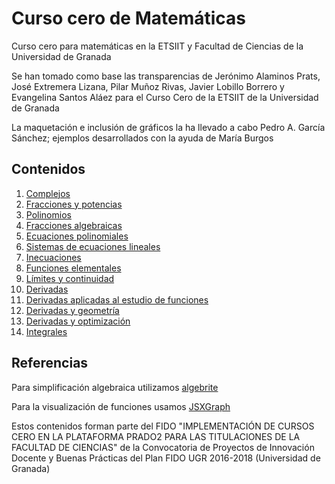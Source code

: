 # Curso cero de Matemáticas

Curso cero para matemáticas en la ETSIIT y Facultad de Ciencias de la Universidad de Granada

Se han tomado como base las transparencias de Jerónimo Alaminos Prats, José Extremera Lizana, Pilar Muñoz Rivas, Javier Lobillo Borrero y Evangelina Santos Aláez para el Curso Cero de la ETSIIT de la Universidad de Granada

La maquetación e inclusión de gráficos la ha llevado a cabo Pedro A. García Sánchez; ejemplos desarrollados con la ayuda de María Burgos

## Contenidos

1. [Complejos](00-complejos.html)
1. [Fracciones y potencias](00-fracciones-potencias.html)
1. [Polinomios](00-polinomios.html)
1. [Fracciones algebraicas](01-fracciones_algebraicas.html)
2. [Ecuaciones polinomiales](00-ecuaciones-polinomicas.html)
3. [Sistemas de ecuaciones lineales](00-sistemas-ecuaciones-lineales.html)
3. [Inecuaciones](02-inecuaciones.html)
4. [Funciones elementales](03-funciones_elementales.html)
5. [Límites y continuidad](04-limites.html)
6. [Derivadas](05-derivadas.html)
7. [Derivadas aplicadas al estudio de funciones](06-derivadas-app-estudio-func.html)
8. [Derivadas y geometría](06-derivadas-app-geometria.html)
9. [Derivadas y optimización](06-derivadas-app-optimizacion.html)
10. [Integrales](07-integrales.html)


## Referencias

Para simplificación algebraica utilizamos [algebrite](http://algebrite.org)

Para la visualización de funciones usamos [JSXGraph](http://jsxgraph.uni-bayreuth.de)

Estos contenidos forman parte del FIDO "IMPLEMENTACIÓN DE CURSOS CERO EN LA PLATAFORMA PRADO2 PARA LAS TITULACIONES DE LA FACULTAD DE CIENCIAS" de la Convocatoria de Proyectos de Innovación Docente y Buenas Prácticas del Plan FIDO UGR 2016-2018 (Universidad de Granada)
